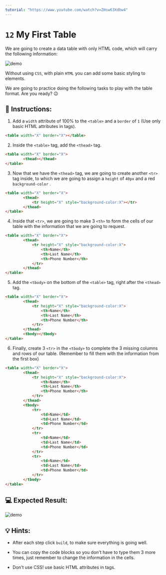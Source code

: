 ```yaml
---
tutorial: "https://www.youtube.com/watch?v=ZHsw63Xdbw4"
---
```


# `12` My First Table

We are going to create a data table with only HTML code, which will carry the following information:

![demo](../../.learn/assets/12-my-first-table-0.png?raw=true)

Without using `CSS`, with plain `HTML` you can add some basic styling to elements.

We are going to practice doing the following tasks to play with the table format. Are you ready? 😉

## 📝 Instructions:

1. Add a `width` attribute of 100% to the `<table>` and a `border` of `1` (Use only basic HTML attributes in tags).

```html
<table width="X" border="X"></table>
```

2. Inside the `<table>` tag, add the `<thead>` tag.

```html
<table width="X" border="X">
		<thead></thead>
</table>
```

3. Now that we have the `<thead>` tag, we are going to create another `<tr>` tag inside, to which we are going to assign a `height` of `40px` and a red `background-color` .

```html
<table width="X" border="X">
		<thead>
            <tr height="X" style="background-color:X"></tr>
        </thead>
</table>
```

4. Inside that `<tr>`, we are going to make 3 `<th>` to form the cells of our table with the information that we are going to request.

```html
<table width="X" border="X">
		<thead>
            <tr height="X" style="background-color:X">
                <th>Name</th>
				<th>Last Name</th>
				<th>Phone Number</th>
            </tr>
        </thead>
</table>
```

5. Add the `<tbody>` on the bottom of the `<table>` tag, right after the `<thead>` tag.

```html
<table width="X" border="X">
		<thead>
            <tr height="X" style="background-color:X">
                <th>Name</th>
				<th>Last Name</th>
				<th>Phone Number</th>
            </tr>
        </thead>
		<tbody></tbody>
</table>
```

6. Finally, create 3 `<tr>` in the `<tbody>` to complete the 3 missing columns and rows of our table. (Remember to fill them with the information from the first box)

```html
<table width="X" border="X">
		<thead>
            <tr height="X" style="background-color:X">
                <th>Name</th>
				<th>Last Name</th>
				<th>Phone Number</th>
            </tr>
        </thead>
		<tbody>
			<tr>
				<td>Name</td>
				<td>Last Name</td>
				<td>Phone Number</td>
			</tr>
			<tr>
				<td>Name</td>
				<td>Last Name</td>
				<td>Phone Number</td>
			</tr>
			<tr>
				<td>Name</td>
				<td>Last Name</td>
				<td>Phone Number</td>
			</tr>
		</tbody>
</table>
```

## 💻 Expected Result:

![demo](../../.learn/assets/12-my-first-table.png?raw=true)

## 💡 Hints:

+ After each step click `build`, to make sure everything is going well.

+ You can copy the code blocks so you don't have to type them 3 more times, just remember to change the information in the cells.

+ Don't use CSS! use basic HTML attributes in tags.
